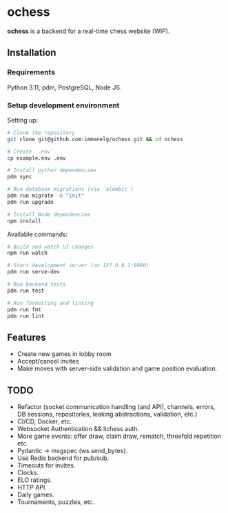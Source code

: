 # ochess

**ochess** is a backend for a real-time chess website (WIP).

## Installation
### Requirements
Python 3.11, pdm, PostgreSQL, Node JS. 

### Setup development environment
Setting up:
```bash
# Clone the repository
git clone git@github.com:immanelg/ochess.git && cd ochess

# Create `.env`
cp example.env .env

# Install python dependencies 
pdm sync

# Run database migrations (via `alembic`)
pdm run migrate -m "init"
pdm run upgrade

# Install Node dependencies
npm install
```

Available commands:
```bash
# Build and watch UI changes
npm run watch

# Start development server (on 127.0.0.1:8000)
pdm run serve-dev

# Run backend tests
pdm run test

# Run formatting and linting
pdm run fmt
pdm run lint
```

## Features
- Create new games in lobby room
- Accept/cancel invites
- Make moves with server-side validation and game position evaluation.

## TODO
- Refactor (socket communication handling (and API), channels, errors, DB sessions, repositories, leaking abstractions, validation, etc.)
- CI/CD, Docker, etc.
- Websocket Authentication && lichess auth.
- More game events: offer draw, claim draw, rematch, threefold repetition etc.
- Pydantic -> msgspec (ws.send_bytes).
- Use Redis backend for pub/sub.
- Timeouts for invites.
- Clocks.
- ELO ratings.
- HTTP API.
- Daily games.
- Tournaments, puzzles, etc.
